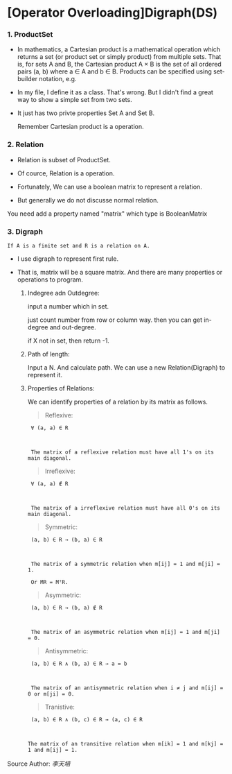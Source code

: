 # [Operator Overloading]Digraph(DS)

### 1. ProductSet

 

* In mathematics, a Cartesian product is a mathematical operation which returns a set (or product set or simply product) from multiple sets. That is, for sets A and B, the Cartesian product A × B is the set of all ordered pairs (a, b) where a ∈ A and b ∈ B. Products can be specified using set-builder notation, e.g.

* In my file, I define it as a class. That's wrong. But I didn't find a great way to show a simple set from two sets.

* It just has two privte properties Set A and Set B.

 

 

    Remember Cartesian product is a operation.

 

### 2. Relation

 

* Relation is subset of ProductSet.

* Of cource, Relation is a operation.

* Fortunately, We can use a boolean matrix to represent a relation.

* But generally we do not discusse normal relation.

 

You need add a property named "matrix" which type is BooleanMatrix

 

### 3. Digraph

 

    If A is a finite set and R is a relation on A.

 

* I use digraph to represent first rule.

* That is, matrix will be a square matrix. And there are many properties or operations to program.

 

    1. Indegree adn Outdegree:

 

        input a number which in set.

 

        just count number from row or column way. then you can get in-degree and out-degree.

 

        if X not in set, then return -1.

 

    2. Path of length:

 

        Input a N. And calculate path. We can use a new Relation(Digraph) to represent it.

  

    3. Properties of Relations:

 

        We can identify properties of a relation by its matrix as follows.

 

        > Reflexive:

 

            ∀ (a, a) ∈ R

 

            The matrix of a reflexive relation must have all 1's on its main diagonal.

 

        > Irreflexive:

    

            ∀ (a, a) ∉ R

 

            The matrix of a irreflexive relation must have all 0's on its main diagonal.

 

        > Symmetric:

 

            (a, b) ∈ R → (b, a) ∈ R

 

            The matrix of a symmetric relation when m[ij] = 1 and m[ji] = 1.

            Or MR = MᵀR.

 

        > Asymmetric:

 

            (a, b) ∈ R → (b, a) ∉ R

 

            The matrix of an asymmetric relation when m[ij] = 1 and m[ji] = 0.

 

        > Antisymmetric:

 

            (a, b) ∈ R ∧ (b, a) ∈ R → a = b

 

            The matrix of an antisymmetric relation when i ≠ j and m[ij] = 0 or m[ji] = 0.

 

        > Tranistive:

 

            (a, b) ∈ R ∧ (b, c) ∈ R → (a, c) ∈ R

 

           The matrix of an transitive relation when m[ik] = 1 and m[kj] = 1 and m[ij] = 1.

 

Source Author: *李天培*

 